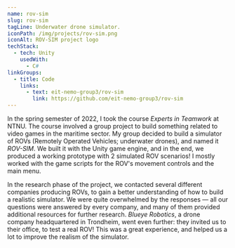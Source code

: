 ```yaml
---
name: rov-sim
slug: rov-sim
tagLine: Underwater drone simulator.
iconPath: /img/projects/rov-sim.png
iconAlt: ROV-SIM project logo
techStack:
  - tech: Unity
    usedWith:
      - C#
linkGroups:
  - title: Code
    links:
      - text: eit-nemo-group3/rov-sim
        link: https://github.com/eit-nemo-group3/rov-sim
---
```


In the spring semester of 2022, I took the course _Experts in Teamwork_ at NTNU. The course involved
a group project to build something related to video games in the maritime sector. My group decided
to build a simulator of ROVs (Remotely Operated Vehicles; underwater drones), and named it
_ROV-SIM_. We built it with the Unity game engine, and in the end, we produced a working prototype
with 2 simulated ROV scenarios! I mostly worked with the game scripts for the ROV's movement
controls and the main menu.

In the research phase of the project, we contacted several different companies producing ROVs, to
gain a better understanding of how to build a realistic simulator. We were quite overwhelmed by the
responses — all our questions were answered by every company, and many of them provided additional
resources for further research. _Blueye Robotics_, a drone company headquartered in Trondheim, went
even further: they invited us to their office, to test a real ROV! This was a great experience, and
helped us a lot to improve the realism of the simulator.
